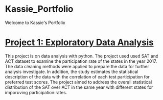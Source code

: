 # Kassie_Portfolio
Welcome to Kassie's Portfolio
# [Project 1: Exploratory Data Analysis](https://github.com/betsega/Data_Science_with_Python_Projects) 

This project is on data analysis with python. The project used used SAT and ACT dataset to examine the participation rate of the states in the year 2017.
The data cleaning methods were applied to prepare the data for further analysis investigate. 
In addition, the study estimates the statistical description of the data with the correlation of each test participation for preferred test scores.
The project aimed to address the overall statistical distribution of the SAT over ACT in the same year with different states for imporuving participation rates.
